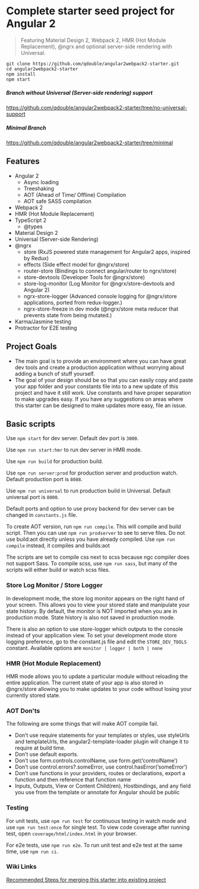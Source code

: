 # Complete starter seed project for Angular 2

> Featuring Material Design 2, Webpack 2, HMR (Hot Module Replacement), @ngrx and optional server-side rendering with Universal.

```
git clone https://github.com/qdouble/angular2webpack2-starter.git
cd angular2webpack2-starter
npm install
npm start
```

##### Branch without Universal (Server-side rendering) support
https://github.com/qdouble/angular2webpack2-starter/tree/no-universal-support

##### Minimal Branch
https://github.com/qdouble/angular2webpack2-starter/tree/minimal

## Features

* Angular 2
  * Async loading
  * Treeshaking
  * AOT (Ahead of Time/ Offline) Compilation
  * AOT safe SASS compilation
* Webpack 2
* HMR (Hot Module Replacement)
* TypeScript 2
  * @types
* Material Design 2
* Universal (Server-side Rendering)
* @ngrx
  * store (RxJS powered state management for Angular2 apps, inspired by Redux)
  * effects (Side effect model for @ngrx/store)
  * router-store (Bindings to connect angular/router to ngrx/store)
  * store-devtools (Developer Tools for @ngrx/store)
  * store-log-monitor (Log Monitor for @ngrx/store-devtools and Angular 2)
  * ngrx-store-logger (Advanced console logging for @ngrx/store applications, ported from redux-logger.)
  * ngrx-store-freeze in dev mode (@ngrx/store meta reducer that prevents state from being mutated.)
* Karma/Jasmine testing
* Protractor for E2E testing

## Project Goals

* The main goal is to provide an environment where you can have great dev tools and create a production application without worrying about adding a bunch of stuff yourself.
* The goal of your design should be so that you can easily copy and paste your app folder and your constants file into to a new update of this project and have it still work. Use constants and have proper separation to make upgrades easy. If you have any suggestions on areas where this starter can be designed to make updates more easy, file an issue.

## Basic scripts

Use `npm start` for dev server. Default dev port is `3000`.

Use `npm run start:hmr` to run dev server in HMR mode.

Use `npm run build` for production build.

Use `npm run server:prod` for production server and production watch. Default production port is `8088`.

Use `npm run universal` to run production build in Universal. Default universal port is `8000`.

Default ports and option to use proxy backend for dev server can be changed in `constants.js` file.

To create AOT version, run `npm run compile`. This will compile and build script.
Then you can use `npm run prodserver` to see to serve files.
Do not use build:aot directly unless you have already compiled.
Use `npm run compile` instead, it compiles and builds:aot

The scripts are set to compile css next to scss because ngc compiler does not support Sass.
To compile scss, use `npm run sass`, but many of the scripts will either build or watch scss files.

### Store Log Monitor / Store Logger

In development mode, the store log monitor appears on the right hand of your screen. This allows
you to view your stored state and manipulate your state history. By default, the monitor is NOT imported
when you are in production mode. State history is also not saved in production mode.

There is also an option to use store-logger which outputs to the console instead of your application view.
To set your development mode store logging preference, go to the constant.js file and edit the `STORE_DEV_TOOLS` constant.
Available options are `monitor | logger | both | none`

### HMR (Hot Module Replacement)

HMR mode allows you to update a particular module without reloading the entire application.
The current state of your app is also stored in @ngrx/store allowing you to make updates to your
code without losing your currently stored state.

### AOT  Don'ts

The following are some things that will make AOT compile fail.

- Don’t use require statements for your templates or styles, use styleUrls and templateUrls, the angular2-template-loader plugin will change it to require at build time.
- Don’t use default exports.
- Don’t use form.controls.controlName, use form.get(‘controlName’)
- Don’t use control.errors?.someError, use control.hasError(‘someError’)
- Don’t use functions in your providers, routes or declarations, export a function and then reference that function name
- Inputs, Outputs, View or Content Child(ren), Hostbindings, and any field you use from the template or annotate for Angular should be public

### Testing

For unit tests, use `npm run test` for continuous testing in watch mode and use
`npm run test:once` for single test. To view code coverage after running test, open `coverage/html/index.html` in your browser.

For e2e tests, use `npm run e2e`. To run unit test and e2e test at the same time, use `npm run ci`.

### Wiki Links
[Recommended Steps for merging this starter into existing project](https://github.com/qdouble/angular2webpack2-starter/wiki/Recommended-Steps-for-Merging-Starter-into-Existing-Project)
